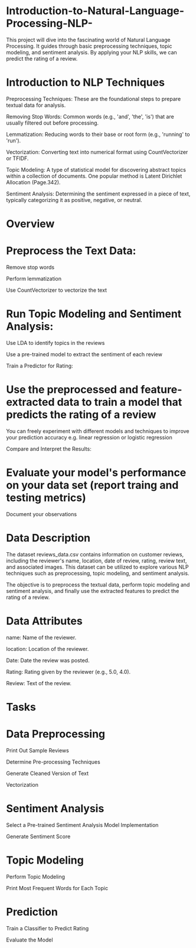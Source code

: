 # Introduction-to-Natural-Language-Processing-NLP-
This project will dive into the fascinating world of Natural Language Processing. It guides through basic preprocessing techniques, topic modeling, and sentiment analysis. By applying your NLP skills, we can predict the rating of a review.

# Introduction to NLP Techniques

Preprocessing Techniques: These are the foundational steps to prepare textual data for analysis.

Removing Stop Words: Common words (e.g., 'and', 'the', 'is') that are usually filtered out before processing.

Lemmatization: Reducing words to their base or root form (e.g., 'running' to 'run').

Vectorization: Converting text into numerical format using CountVectorizer or TFIDF.

Topic Modeling: A type of statistical model for discovering abstract topics within a collection of documents. One popular method is Latent Dirichlet Allocation (Page.342).

Sentiment Analysis: Determining the sentiment expressed in a piece of text, typically categorizing it as positive, negative, or neutral.

# Overview

# Preprocess the Text Data:

Remove stop words

Perform lemmatization

Use CountVectorizer to vectorize the text

# Run Topic Modeling and Sentiment Analysis:

Use LDA to identify topics in the reviews

Use a pre-trained model to extract the sentiment of each review

Train a Predictor for Rating:

# Use the preprocessed and feature-extracted data to train a model that predicts the rating of a review

You can freely experiment with different models and techniques to improve your prediction accuracy e.g. linear regression or logistic regression

Compare and Interpret the Results:

# Evaluate your model's performance on your data set (report traing and testing metrics)

Document your observations

# Data Description

The dataset reviews_data.csv contains information on customer reviews, including the reviewer's name, location, date of review, rating, review text, and associated images. This dataset can be utilized to explore various NLP techniques such as preprocessing, topic modeling, and sentiment analysis.

The objective is to preprocess the textual data, perform topic modeling and sentiment analysis, and finally use the extracted features to predict the rating of a review.

# Data Attributes

name: Name of the reviewer.

location: Location of the reviewer.

Date: Date the review was posted.

Rating: Rating given by the reviewer (e.g., 5.0, 4.0).

Review: Text of the review.

# Tasks

# Data Preprocessing

Print Out Sample Reviews

Determine Pre-processing Techniques

Generate Cleaned Version of Text

Vectorization

# Sentiment Analysis

Select a Pre-trained Sentiment Analysis Model Implementation

Generate Sentiment Score

# Topic Modeling

Perform Topic Modeling

Print Most Frequent Words for Each Topic

# Prediction

Train a Classifier to Predict Rating

Evaluate the Model

